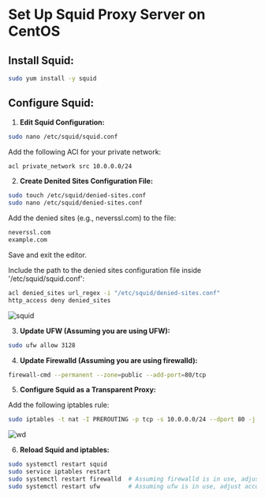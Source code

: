 # Set Up Squid Proxy Server on CentOS

## Install Squid:

```bash
sudo yum install -y squid
```

## Configure Squid:

1. **Edit Squid Configuration:**

```bash
sudo nano /etc/squid/squid.conf
```

Add the following ACl for your private network:

```bash 
acl private_network src 10.0.0.0/24
```

2. **Create Denited Sites Configuration File:**

```bash
sudo touch /etc/squid/denied-sites.conf
sudo nano /etc/squid/denied-sites.conf
```

Add the denied sites (e.g., neverssl.com) to the file:

```bash
neverssl.com
example.com
```
Save and exit the editor.

Include the path to the denied sites configuration file inside '/etc/squid/squid.conf':

```bash 
acl denied_sites url_regex -i "/etc/squid/denied-sites.conf"
http_access deny denied_sites
```
![squid](https://github.com/Iamaguest5/Document-Document-Document/assets/148782286/77ec904f-de06-4e0f-b152-6d0273e7667a)

3. **Update UFW (Assuming you are using UFW):**

```bash
sudo ufw allow 3128
```

4. **Update Firewalld (Assuming you are using firewalld):**

```bash
firewall-cmd --permanent --zone=public --add-port=80/tcp
```

5. **Configure Squid as a Transparent Proxy:**

Add the following iptables rule:

```bash
sudo iptables -t nat -I PREROUTING -p tcp -s 10.0.0.0/24 --dport 80 -j REDIRECT --to-port 3128
```
![wd](https://github.com/Iamaguest5/Document-Document-Document/assets/148782286/d6aa648d-bb7a-4a5c-9360-4e103453157d)

6. **Reload Squid and iptables:**

```bash
sudo systemctl restart squid
sudo service iptables restart
sudo systemctl restart firewalld  # Assuming firewalld is in use, adjust accordingly
sudo systemctl restart ufw        # Assuming ufw is in use, adjust accordingly
```



